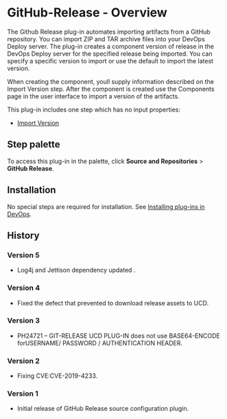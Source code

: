 
# GitHub-Release - Overview

The Github Release plug-in automates importing artifacts from a GitHub repository. You can import ZIP and TAR archive files into your DevOps Deploy server. The plug-in creates a component version of release in the DevOps Deploy server for the specified release being imported. You can specify a specific version to import or use the default to import the latest version.

When creating the component, youll supply information described on the Import Version step. After the component is created use the Components page in the user interface to import a version of the artifacts.

This plug-in includes one step which has no input properties:

* [Import Version](steps.md#import-version)


## Step palette

To access this plug-in in the palette, click **Source and Repositories** > **GitHub Release**.


## Installation

No special steps are required for installation. See [Installing plug-ins in DevOps](https://community.ibm.com/community/user/wasdevops/blogs/laurel-dickson-bull1/2022/06/13/install-plugins "Installing plug-ins in DevOps").

## History

### Version 5

* Log4j and Jettison dependency updated .

### Version 4

* Fixed the defect that prevented to download release assets to UCD.

### Version 3

* PH24721 – GIT-RELEASE UCD PLUG-IN does not use BASE64-ENCODE forUSERNAME/ PASSWORD / AUTHENTICATION HEADER.

### Version 2

* Fixing CVE:CVE-2019-4233.

### Version 1

* Initial release of GitHub Release source configuration plugin.
